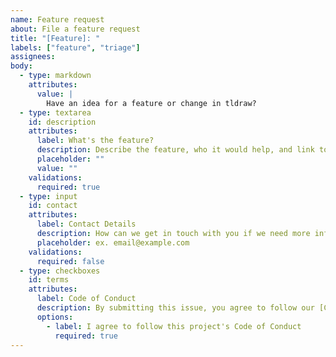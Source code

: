 ```yaml
---
name: Feature request
about: File a feature request
title: "[Feature]: "
labels: ["feature", "triage"]
assignees:
body:
  - type: markdown
    attributes:
      value: |
        Have an idea for a feature or change in tldraw?
  - type: textarea
    id: description
    attributes:
      label: What's the feature?
      description: Describe the feature, who it would help, and link to any examples from other apps.
      placeholder: ""
      value: ""
    validations:
      required: true
  - type: input
    id: contact
    attributes:
      label: Contact Details
      description: How can we get in touch with you if we need more info?
      placeholder: ex. email@example.com
    validations:
      required: false
  - type: checkboxes
    id: terms
    attributes:
      label: Code of Conduct
      description: By submitting this issue, you agree to follow our [Code of Conduct](https://github.com/tldraw/tldraw/blob/main/CODE_OF_CONDUCT.md)
      options:
        - label: I agree to follow this project's Code of Conduct
          required: true
---
```

